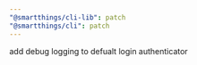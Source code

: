 ```yaml
---
"@smartthings/cli-lib": patch
"@smartthings/cli": patch
---
```


add debug logging to defualt login authenticator
